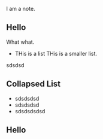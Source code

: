 I am a note.
## Hello
What what.
- THis is a list
	THis is a smaller list.

sdsdsd

## Collapsed List
- sdsdsdsd
- sdsdsdsd
- sdsdsdsdsd
## Hello
